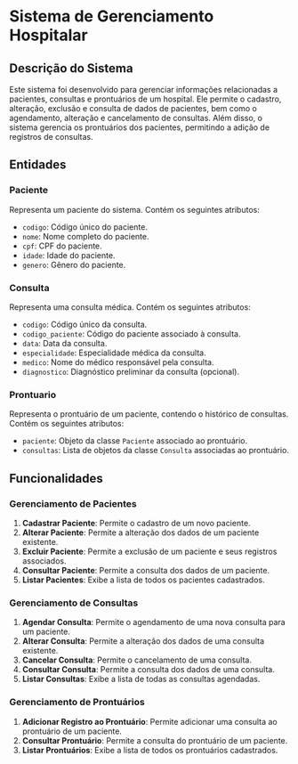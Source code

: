 # Sistema de Gerenciamento Hospitalar

## Descrição do Sistema

Este sistema foi desenvolvido para gerenciar informações relacionadas a pacientes, consultas e prontuários de um hospital. Ele permite o cadastro, alteração, exclusão e consulta de dados de pacientes, bem como o agendamento, alteração e cancelamento de consultas. Além disso, o sistema gerencia os prontuários dos pacientes, permitindo a adição de registros de consultas.

## Entidades

### Paciente
Representa um paciente do sistema. Contém os seguintes atributos:
- `codigo`: Código único do paciente.
- `nome`: Nome completo do paciente.
- `cpf`: CPF do paciente.
- `idade`: Idade do paciente.
- `genero`: Gênero do paciente.

### Consulta
Representa uma consulta médica. Contém os seguintes atributos:
- `codigo`: Código único da consulta.
- `codigo_paciente`: Código do paciente associado à consulta.
- `data`: Data da consulta.
- `especialidade`: Especialidade médica da consulta.
- `medico`: Nome do médico responsável pela consulta.
- `diagnostico`: Diagnóstico preliminar da consulta (opcional).

### Prontuario
Representa o prontuário de um paciente, contendo o histórico de consultas. Contém os seguintes atributos:
- `paciente`: Objeto da classe `Paciente` associado ao prontuário.
- `consultas`: Lista de objetos da classe `Consulta` associadas ao prontuário.

## Funcionalidades

### Gerenciamento de Pacientes
1. **Cadastrar Paciente**: Permite o cadastro de um novo paciente.
2. **Alterar Paciente**: Permite a alteração dos dados de um paciente existente.
3. **Excluir Paciente**: Permite a exclusão de um paciente e seus registros associados.
4. **Consultar Paciente**: Permite a consulta dos dados de um paciente.
5. **Listar Pacientes**: Exibe a lista de todos os pacientes cadastrados.

### Gerenciamento de Consultas
1. **Agendar Consulta**: Permite o agendamento de uma nova consulta para um paciente.
2. **Alterar Consulta**: Permite a alteração dos dados de uma consulta existente.
3. **Cancelar Consulta**: Permite o cancelamento de uma consulta.
4. **Consultar Consulta**: Permite a consulta dos dados de uma consulta.
5. **Listar Consultas**: Exibe a lista de todas as consultas agendadas.

### Gerenciamento de Prontuários
1. **Adicionar Registro ao Prontuário**: Permite adicionar uma consulta ao prontuário de um paciente.
2. **Consultar Prontuário**: Permite a consulta do prontuário de um paciente.
3. **Listar Prontuários**: Exibe a lista de todos os prontuários cadastrados.